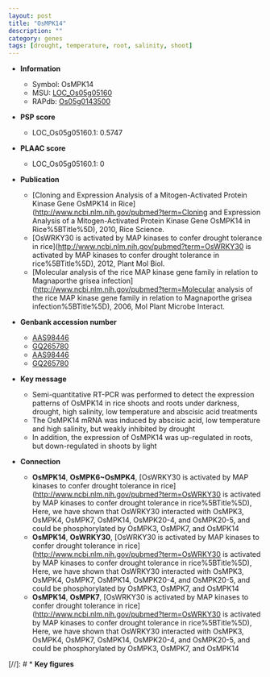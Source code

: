 ```yaml
---
layout: post
title: "OsMPK14"
description: ""
category: genes
tags: [drought, temperature, root, salinity, shoot]
---
```


* **Information**  
    + Symbol: OsMPK14  
    + MSU: [LOC_Os05g05160](http://rice.plantbiology.msu.edu/cgi-bin/ORF_infopage.cgi?orf=LOC_Os05g05160)  
    + RAPdb: [Os05g0143500](http://rapdb.dna.affrc.go.jp/viewer/gbrowse_details/irgsp1?name=Os05g0143500)  

* **PSP score**  
    + LOC_Os05g05160.1: 0.5747 

* **PLAAC score**  
    + LOC_Os05g05160.1: 0 

* **Publication**  
    + [Cloning and Expression Analysis of a Mitogen-Activated Protein Kinase Gene OsMPK14 in Rice](http://www.ncbi.nlm.nih.gov/pubmed?term=Cloning and Expression Analysis of a Mitogen-Activated Protein Kinase Gene OsMPK14 in Rice%5BTitle%5D), 2010, Rice Science.
    + [OsWRKY30 is activated by MAP kinases to confer drought tolerance in rice](http://www.ncbi.nlm.nih.gov/pubmed?term=OsWRKY30 is activated by MAP kinases to confer drought tolerance in rice%5BTitle%5D), 2012, Plant Mol Biol.
    + [Molecular analysis of the rice MAP kinase gene family in relation to Magnaporthe grisea infection](http://www.ncbi.nlm.nih.gov/pubmed?term=Molecular analysis of the rice MAP kinase gene family in relation to Magnaporthe grisea infection%5BTitle%5D), 2006, Mol Plant Microbe Interact.

* **Genbank accession number**  
    + [AAS98446](http://www.ncbi.nlm.nih.gov/nuccore/AAS98446)
    + [GQ265780](http://www.ncbi.nlm.nih.gov/nuccore/GQ265780)
    + [AAS98446](http://www.ncbi.nlm.nih.gov/nuccore/AAS98446)
    + [GQ265780](http://www.ncbi.nlm.nih.gov/nuccore/GQ265780)

* **Key message**  
    + Semi-quantitative RT-PCR was performed to detect the expression patterns of OsMPK14 in rice shoots and roots under darkness, drought, high salinity, low temperature and abscisic acid treatments
    + The OsMPK14 mRNA was induced by abscisic acid, low temperature and high salinity, but weakly inhibited by drought
    + In addition, the expression of OsMPK14 was up-regulated in roots, but down-regulated in shoots by light

* **Connection**  
    + __OsMPK14__, __OsMPK6~OsMPK4__, [OsWRKY30 is activated by MAP kinases to confer drought tolerance in rice](http://www.ncbi.nlm.nih.gov/pubmed?term=OsWRKY30 is activated by MAP kinases to confer drought tolerance in rice%5BTitle%5D), Here, we have shown that OsWRKY30 interacted with OsMPK3, OsMPK4, OsMPK7, OsMPK14, OsMPK20-4, and OsMPK20-5, and could be phosphorylated by OsMPK3, OsMPK7, and OsMPK14
    + __OsMPK14__, __OsWRKY30__, [OsWRKY30 is activated by MAP kinases to confer drought tolerance in rice](http://www.ncbi.nlm.nih.gov/pubmed?term=OsWRKY30 is activated by MAP kinases to confer drought tolerance in rice%5BTitle%5D), Here, we have shown that OsWRKY30 interacted with OsMPK3, OsMPK4, OsMPK7, OsMPK14, OsMPK20-4, and OsMPK20-5, and could be phosphorylated by OsMPK3, OsMPK7, and OsMPK14
    + __OsMPK14__, __OsMPK7__, [OsWRKY30 is activated by MAP kinases to confer drought tolerance in rice](http://www.ncbi.nlm.nih.gov/pubmed?term=OsWRKY30 is activated by MAP kinases to confer drought tolerance in rice%5BTitle%5D), Here, we have shown that OsWRKY30 interacted with OsMPK3, OsMPK4, OsMPK7, OsMPK14, OsMPK20-4, and OsMPK20-5, and could be phosphorylated by OsMPK3, OsMPK7, and OsMPK14

[//]: # * **Key figures**  


